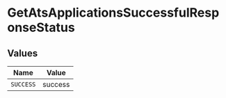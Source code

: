 # GetAtsApplicationsSuccessfulResponseStatus


## Values

| Name      | Value     |
| --------- | --------- |
| `SUCCESS` | success   |